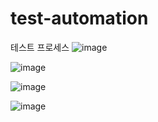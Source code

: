 # test-automation

테스트 프로세스 ![image](https://user-images.githubusercontent.com/1683771/162643500-57ee9597-c701-4146-9421-31b23454b157.png)

![image](https://user-images.githubusercontent.com/1683771/162643529-43372ceb-e1b5-4ea1-854b-2f655e190802.png)

![image](https://user-images.githubusercontent.com/1683771/162643557-51ed7ee2-e921-42ab-b49d-87c199ca694a.png)

![image](https://user-images.githubusercontent.com/1683771/162643581-ecac3970-0c5c-4a0f-9f4b-0b2e6fd22f8e.png)
